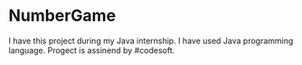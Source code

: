 # NumberGame
I have this project during my Java internship.
I have used Java programming language.
Progect is assinend by #codesoft.

